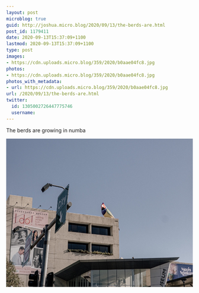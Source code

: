 ```yaml
---
layout: post
microblog: true
guid: http://joshua.micro.blog/2020/09/13/the-berds-are.html
post_id: 1179411
date: 2020-09-13T15:37:09+1100
lastmod: 2020-09-13T15:37:09+1100
type: post
images:
- https://cdn.uploads.micro.blog/359/2020/b0aae04fc8.jpg
photos:
- https://cdn.uploads.micro.blog/359/2020/b0aae04fc8.jpg
photos_with_metadata:
- url: https://cdn.uploads.micro.blog/359/2020/b0aae04fc8.jpg
url: /2020/09/13/the-berds-are.html
twitter:
  id: 1305002726447775746
  username: 
---
```

The berds are growing in numba 

<img src="uploads/2020/b0aae04fc8.jpg" width="600" height="400" alt="" />
